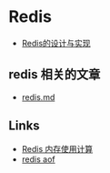 # Redis

- [Redis的设计与实现](./Redis的设计与实现/readme.md)

## redis 相关的文章

- [redis.md](redis-blog.md)

## Links

- [Redis 内存使用计算](http://www.redis.cn/redis_memory/)
- [redis aof](https://www.cnblogs.com/mmgithub123/p/15853680.html)